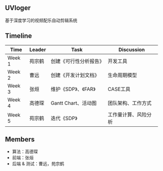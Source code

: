 ## UVloger

基于深度学习的视频配乐自动剪辑系统



## Timeline

| Time   | Leader | Task                   | Discussion   |
|--------|--------|------------------------|--------------|
| Week 1 | 苑宗鹤 | 创建《可行性分析报告》   | 开发工具     |
| Week 2 | 曹远   | 创建《开发计划文档》     | 生命周期模型 |
| Week 3 | 张烜   | 维护《SDP》、《FAR》    | CASE工具         |
| Week 4 | 高德琛 | Gantt Chart、活动图     | 团队架构、工作方式|
| Week 5 | 苑宗鹤 | 迭代《SDP》    | 工作量计算、风险分析|

## Members 

- 算法：高德琛
- 前端：张烜
- 后端 & 测试：曹远，苑宗鹤
